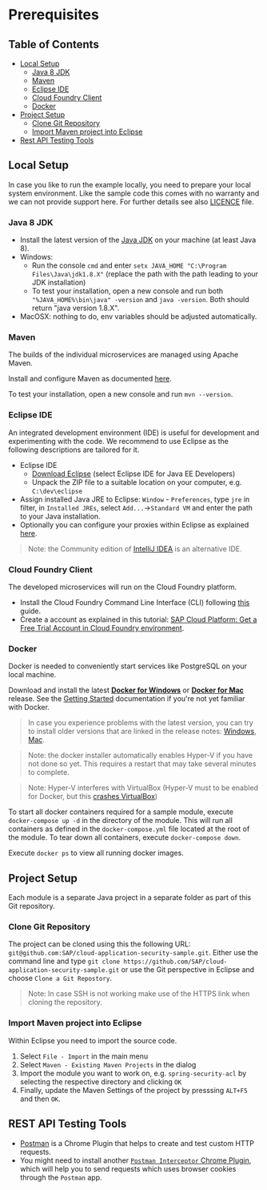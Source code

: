 # Prerequisites

## Table of Contents
- [Local Setup](#headline-2)
  - [Java 8 JDK](#headline-2.2)
  - [Maven](#headline-2.3)
  - [Eclipse IDE](#headline-2.4)
  - [Cloud Foundry Client](#headline-2.6)
  - [Docker](#headline-2.7)
- [Project Setup](#headline-3)
  - [Clone Git Repository](#headline-3.1)
  - [Import Maven project into Eclipse](#headline-3.2)
- [Rest API Testing Tools](#headline-4)

<a id="headline-2"></a>
## Local Setup
In case you like to run the example locally, you need to prepare your local system environment. Like the sample code this comes with no warranty and we can not provide support here. For further details see also [LICENCE](LICENCE.pdf) file.

<a id="headline-2.2"></a>
### Java 8 JDK
- Install the latest version of the [Java JDK](http://www.oracle.com/technetwork/java/javase/downloads/index.html) on your machine (at least Java 8).
- Windows:
    - Run the console `cmd` and enter `setx JAVA_HOME "C:\Program Files\Java\jdk1.8.X"` (replace the path with the path leading to your JDK installation)
    - To test your installation, open a new console and run both `"%JAVA_HOME%\bin\java" -version` and `java -version`. Both should return "java version 1.8.X".
- MacOSX: nothing to do, env variables should be adjusted automatically.

<a id="headline-2.3"></a>
### Maven
The builds of the individual microservices are managed using Apache Maven.

Install and configure Maven as documented [here](https://maven.apache.org/users/index.html).

To test your installation, open a new console and run `mvn --version`.


<a id="headline-2.4"></a>
### Eclipse IDE
An integrated development environment (IDE) is useful for development and experimenting with the code.
We recommend to use Eclipse as the following descriptions are tailored for it.

- Eclipse IDE
  - [Download Eclipse](https://spring.io/tools/eclipse) (select Eclipse IDE for Java EE Developers)
  - Unpack the ZIP file to a suitable location on your computer, e.g. `C:\dev\eclipse`
- Assign installed Java JRE to Eclipse: `Window` - `Preferences`, type `jre` in filter, in `Installed JREs`, select `Add...`->`Standard VM` and enter the path to your Java installation.
- Optionally you can configure your proxies within Eclipse as explained [here](https://help.eclipse.org/mars/index.jsp?topic=%2Forg.eclipse.platform.doc.user%2Freference%2Fref-net-preferences.htm).

> Note: the Community edition of [IntelliJ IDEA](https://www.jetbrains.com/idea/) is an alternative IDE.


<a id="headline-2.7"></a>
### Cloud Foundry Client
The developed microservices will run on the Cloud Foundry platform.

- Install the Cloud Foundry Command Line Interface (CLI) following [this](https://docs.cloudfoundry.org/cf-cli/install-go-cli.html) guide.
- Create a account as explained in this tutorial: [SAP Cloud Platform: Get a Free Trial Account in Cloud Foundry environment](https://help.sap.com/viewer/65de2977205c403bbc107264b8eccf4b/Cloud/en-US/e3d82674bd68448eb85198619aa99b6d.html#42e7e54590424e65969fced1acd47694.html).


<a id="headline-2.7"></a>
### Docker
Docker is needed to conveniently start services like PostgreSQL on your local machine.

Download and install the latest [**Docker for Windows**](https://www.docker.com/docker-windows) or [**Docker for Mac**](https://www.docker.com/docker-mac) release.
See the [Getting Started](https://docs.docker.com/get-started/) documentation if you're not yet familiar with Docker.

> In case you experience problems with the latest version, you can try to install older versions that are linked in the release notes: [Windows](https://docs.docker.com/docker-for-windows/release-notes/), [Mac](https://docs.docker.com/docker-for-mac/release-notes/).

> Note: the docker installer automatically enables Hyper-V if you have not done so yet.
This requires a restart that may take several minutes to complete.

> Note: Hyper-V interferes with VirtualBox (Hyper-V must to be enabled for Docker, but this [crashes VirtualBox](https://www.virtualbox.org/ticket/16801))

To start all docker containers required for a sample module, execute `docker-compose up -d` in the directory of the module.
This will run all containers as defined in the `docker-compose.yml` file located at the root of the module. To tear down all containers, execute `docker-compose down`.

Execute `docker ps` to view all running docker images.


<a id="headline-3"></a>
## Project Setup
Each module is a separate Java project in a separate folder as part of this Git repository.

<a id="headline-3.1"></a>
### Clone Git Repository
The project can be cloned using this the following URL: `git@github.com:SAP/cloud-application-security-sample.git`.
Either use the command line and type `git clone https://github.com/SAP/cloud-application-security-sample.git` or use the Git perspective in Eclipse and choose `Clone a Git Repostory`.

> Note: In case SSH is not working make use of the HTTPS link when cloning the repository.

<a id="headline-3.2"></a>
### Import Maven project into Eclipse
Within Eclipse you need to import the source code.

1. Select `File - Import` in the main menu
2. Select `Maven - Existing Maven Projects` in the dialog
3. Import the module you want to work on, e.g. `spring-security-acl` by selecting the respective directory and clicking `OK`
4. Finally, update the Maven Settings of the project by presssing `ALT+F5` and then `OK`.

<a id="headline-4"></a>
## REST API Testing Tools
- [Postman](https://chrome.google.com/webstore/detail/postman/fhbjgbiflinjbdggehcddcbncdddomop) is a Chrome Plugin that helps to create and test custom HTTP requests.
- You might need to install another [`Postman Interceptor` Chrome Plugin](https://chrome.google.com/webstore/detail/postman-interceptor/aicmkgpgakddgnaphhhpliifpcfhicfo), which will help you to send requests which uses browser cookies through the `Postman` app.

